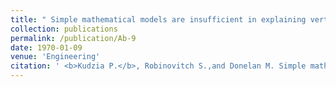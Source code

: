 ```yaml
---
title: " Simple mathematical models are insufficient in explaining vertical jumping"
collection: publications
permalink: /publication/Ab-9
date: 1970-01-09
venue: 'Engineering'
citation: ' <b>Kudzia P.</b>, Robinovitch S.,and Donelan M. Simple mathematical models are insufficient in explaining vertical jumping. <i> XXVII Congress of the International Society of Biomechanics</i>. Calgary, Canada. Award: Shortlisted for the David Winter Young Investigator Award <b>2019</b>'
---
```



